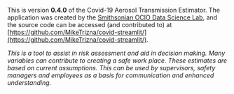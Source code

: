This is version **0.4.0** of the Covid-19 Aerosol Transmission Estimator.
The application was created by the [Smithsonian OCIO Data Science Lab](https://datascience.si.edu/), and the source code can be accessed (and contributed to) at [https://github.com/MikeTrizna/covid-streamlit/](https://github.com/MikeTrizna/covid-streamlit/).

*This is a tool to assist in risk assessment and aid in decision making. Many variables can contribute to creating a safe work place. These estimates are based on current assumptions. This can be used by supervisors, safety managers and employees as a basis for communication and enhanced understanding.*
